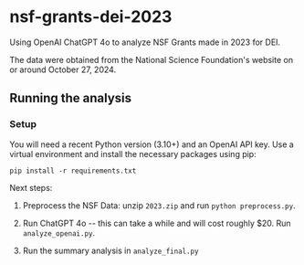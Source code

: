 # nsf-grants-dei-2023
Using OpenAI ChatGPT 4o to analyze NSF Grants made in 2023 for DEI.

The data were obtained from the National Science Foundation's website on or around October 27, 2024.

## Running the analysis

### Setup

You will need a recent Python version (3.10+) and an OpenAI API key. Use a virtual environment and install the necessary packages using pip:

```
pip install -r requirements.txt
```

Next steps:

1. Preprocess the NSF Data: unzip `2023.zip` and run `python preprocess.py`.

2. Run ChatGPT 4o -- this can take a while and will cost roughly $20. Run `analyze_openai.py`.

3. Run the summary analysis in `analyze_final.py`



